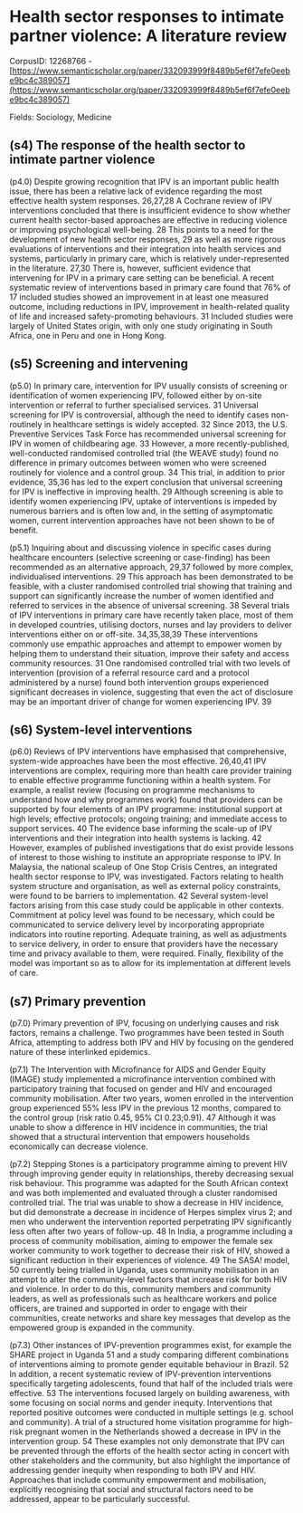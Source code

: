 # Health sector responses to intimate partner violence: A literature review

CorpusID: 12268766 - [https://www.semanticscholar.org/paper/332093999f8489b5ef6f7efe0eebe9bc4c389057](https://www.semanticscholar.org/paper/332093999f8489b5ef6f7efe0eebe9bc4c389057)

Fields: Sociology, Medicine

## (s4) The response of the health sector to intimate partner violence
(p4.0) Despite growing recognition that IPV is an important public health issue, there has been a relative lack of evidence regarding the most effective health system responses. 26,27,28 A Cochrane review of IPV interventions concluded that there is insufficient evidence to show whether current health sector-based approaches are effective in reducing violence or improving psychological well-being. 28 This points to a need for the development of new health sector responses, 29 as well as more rigorous evaluations of interventions and their integration into health services and systems, particularly in primary care, which is relatively under-represented in the literature. 27,30 There is, however, sufficient evidence that intervening for IPV in a primary care setting can be beneficial. A recent systematic review of interventions based in primary care found that 76% of 17 included studies showed an improvement in at least one measured outcome, including reductions in IPV, improvement in health-related quality of life and increased safety-promoting behaviours. 31 Included studies were largely of United States origin, with only one study originating in South Africa, one in Peru and one in Hong Kong.
## (s5) Screening and intervening
(p5.0) In primary care, intervention for IPV usually consists of screening or identification of women experiencing IPV, followed either by on-site intervention or referral to further specialised services. 31 Universal screening for IPV is controversial, although the need to identify cases non-routinely in healthcare settings is widely accepted. 32 Since 2013, the U.S. Preventive Services Task Force has recommended universal screening for IPV in women of childbearing age. 33 However, a more recently-published, well-conducted randomised controlled trial (the WEAVE study) found no difference in primary outcomes between women who were screened routinely for violence and a control group. 34 This trial, in addition to prior evidence, 35,36 has led to the expert conclusion that universal screening for IPV is ineffective in improving health. 29 Although screening is able to identify women experiencing IPV, uptake of interventions is impeded by numerous barriers and is often low and, in the setting of asymptomatic women, current intervention approaches have not been shown to be of benefit.

(p5.1) Inquiring about and discussing violence in specific cases during healthcare encounters (selective screening or case-finding) has been recommended as an alternative approach, 29,37 followed by more complex, individualised interventions. 29 This approach has been demonstrated to be feasible, with a cluster randomised controlled trial showing that training and support can significantly increase the number of women identified and referred to services in the absence of universal screening. 38 Several trials of IPV interventions in primary care have recently taken place, most of them in developed countries, utilising doctors, nurses and lay providers to deliver interventions either on or off-site. 34,35,38,39 These interventions commonly use empathic approaches and attempt to empower women by helping them to understand their situation, improve their safety and access community resources. 31 One randomised controlled trial with two levels of intervention (provision of a referral resource card and a protocol administered by a nurse) found both intervention groups experienced significant decreases in violence, suggesting that even the act of disclosure may be an important driver of change for women experiencing IPV. 39
## (s6) System-level interventions
(p6.0) Reviews of IPV interventions have emphasised that comprehensive, system-wide approaches have been the most effective. 26,40,41 IPV interventions are complex, requiring more than health care provider training to enable effective programme functioning within a health system. For example, a realist review (focusing on programme mechanisms to understand how and why programmes work) found that providers can be supported by four elements of an IPV programme: institutional support at high levels; effective protocols; ongoing training; and immediate access to support services. 40 The evidence base informing the scale-up of IPV interventions and their integration into health systems is lacking. 42 However, examples of published investigations that do exist provide lessons of interest to those wishing to institute an appropriate response to IPV. In Malaysia, the national scaleup of One Stop Crisis Centres, an integrated health sector response to IPV, was investigated. Factors relating to health system structure and organisation, as well as external policy constraints, were found to be barriers to implementation. 42 Several system-level factors arising from this case study could be applicable in other contexts. Commitment at policy level was found to be necessary, which could be communicated to service delivery level by incorporating appropriate indicators into routine reporting. Adequate training, as well as adjustments to service delivery, in order to ensure that providers have the necessary time and privacy available to them, were required. Finally, flexibility of the model was important so as to allow for its implementation at different levels of care.
## (s7) Primary prevention
(p7.0) Primary prevention of IPV, focusing on underlying causes and risk factors, remains a challenge. Two programmes have been tested in South Africa, attempting to address both IPV and HIV by focusing on the gendered nature of these interlinked epidemics.

(p7.1) The Intervention with Microfinance for AIDS and Gender Equity (IMAGE) study implemented a microfinance intervention combined with participatory training that focused on gender and HIV and encouraged community mobilisation. After two years, women enrolled in the intervention group experienced 55% less IPV in the previous 12 months, compared to the control group (risk ratio 0.45, 95% CI 0.23;0.91). 47 Although it was unable to show a difference in HIV incidence in communities, the trial showed that a structural intervention that empowers households economically can decrease violence.

(p7.2) Stepping Stones is a participatory programme aiming to prevent HIV through improving gender equity in relationships, thereby decreasing sexual risk behaviour. This programme was adapted for the South African context and was both implemented and evaluated through a cluster randomised controlled trial. The trial was unable to show a decrease in HIV incidence, but did demonstrate a decrease in incidence of Herpes simplex virus 2; and men who underwent the intervention reported perpetrating IPV significantly less often after two years of follow-up. 48 In India, a programme including a process of community mobilisation, aiming to empower the female sex worker community to work together to decrease their risk of HIV, showed a significant reduction in their experiences of violence. 49 The SASA! model, 50 currently being trialled in Uganda, uses community mobilisation in an attempt to alter the community-level factors that increase risk for both HIV and violence. In order to do this, community members and community leaders, as well as professionals such as healthcare workers and police officers, are trained and supported in order to engage with their communities, create networks and share key messages that develop as the empowered group is expanded in the community.

(p7.3) Other instances of IPV-prevention programmes exist, for example the SHARE project in Uganda 51 and a study comparing different combinations of interventions aiming to promote gender equitable behaviour in Brazil. 52 In addition, a recent systematic review of IPV-prevention interventions specifically targeting adolescents, found that half of the included trials were effective. 53 The interventions focused largely on building awareness, with some focusing on social norms and gender inequity. Interventions that reported positive outcomes were conducted in multiple settings (e.g. school and community). A trial of a structured home visitation programme for high-risk pregnant women in the Netherlands showed a decrease in IPV in the intervention group. 54 These examples not only demonstrate that IPV can be prevented through the efforts of the health sector acting in concert with other stakeholders and the community, but also highlight the importance of addressing gender inequity when responding to both IPV and HIV. Approaches that include community empowerment and mobilisation, explicitly recognising that social and structural factors need to be addressed, appear to be particularly successful.
